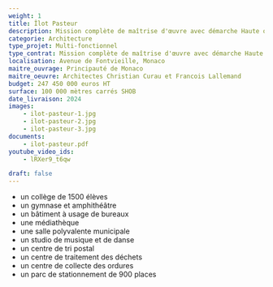 ```yaml
---
weight: 1
title: Îlot Pasteur
description: Mission complète de maîtrise d'œuvre avec démarche Haute qualité Environnementale (HQE), Avenue de Fontvieille, Monaco.
categorie: Architecture
type_projet: Multi-fonctionnel
type_contrat: Mission complète de maîtrise d'œuvre avec démarche Haute qualité Environnementale (HQE).
localisation: Avenue de Fontvieille, Monaco
maitre_ouvrage: Principauté de Monaco
maitre_oeuvre: Architectes Christian Curau et Francois Lallemand
budget: 247 450 000 euros HT
surface: 100 000 mètres carrés SHOB
date_livraison: 2024
images:
    - ilot-pasteur-1.jpg
    - ilot-pasteur-2.jpg
    - ilot-pasteur-3.jpg
documents:
    - ilot-pasteur.pdf
youtube_video_ids:
    - lRXer9_t6qw

draft: false
---
```

* un collège de 1500 élèves
* un gymnase et amphithéâtre
* un bâtiment à usage de bureaux
* une médiathèque
* une salle polyvalente municipale
* un studio de musique et de danse
* un centre de tri postal
* un centre de traitement des déchets
* un centre de collecte des ordures
* un parc de stationnement de 900 places
